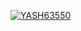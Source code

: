 [![YASH63550](https://circleci.com/gh/YASH63550/<Asiignments_SSW565A>.svg?style=svg)](https://app.circleci.com/pipelines/github/YASH63550/<Assignments_SSW565A>?branch=main&filter=all)
